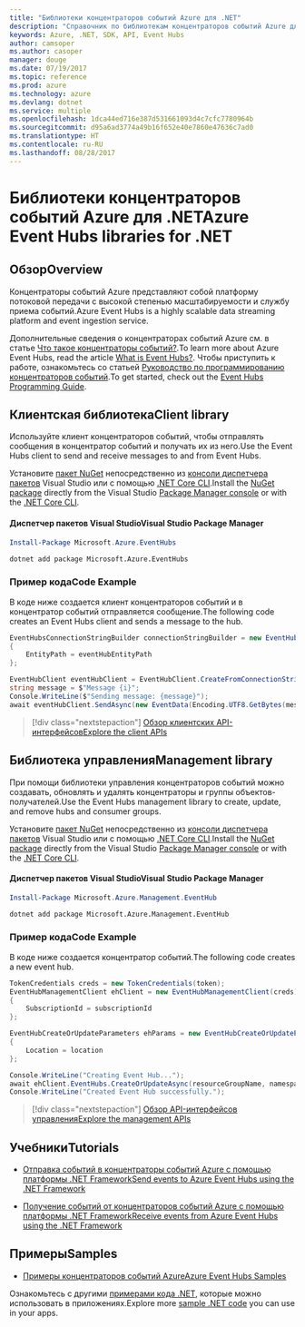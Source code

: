 ```yaml
---
title: "Библиотеки концентраторов событий Azure для .NET"
description: "Справочник по библиотекам концентраторов событий Azure для .NET"
keywords: Azure, .NET, SDK, API, Event Hubs
author: camsoper
ms.author: casoper
manager: douge
ms.date: 07/19/2017
ms.topic: reference
ms.prod: azure
ms.technology: azure
ms.devlang: dotnet
ms.service: multiple
ms.openlocfilehash: 1dca44ed716e387d531661093d4c7cfc7780964b
ms.sourcegitcommit: d95a6ad3774a49b16f652e40e7860e47636c7ad0
ms.translationtype: HT
ms.contentlocale: ru-RU
ms.lasthandoff: 08/28/2017
---
```

# <a name="azure-event-hubs-libraries-for-net"></a><span data-ttu-id="0924d-104">Библиотеки концентраторов событий Azure для .NET</span><span class="sxs-lookup"><span data-stu-id="0924d-104">Azure Event Hubs libraries for .NET</span></span>

## <a name="overview"></a><span data-ttu-id="0924d-105">Обзор</span><span class="sxs-lookup"><span data-stu-id="0924d-105">Overview</span></span>

<span data-ttu-id="0924d-106">Концентраторы событий Azure представляют собой платформу потоковой передачи с высокой степенью масштабируемости и службу приема событий.</span><span class="sxs-lookup"><span data-stu-id="0924d-106">Azure Event Hubs is a highly scalable data streaming platform and event ingestion service.</span></span>

<span data-ttu-id="0924d-107">Дополнительные сведения о концентраторах событий Azure см. в статье [Что такое концентраторы событий?](/azure/event-hubs/event-hubs-what-is-event-hubs).</span><span class="sxs-lookup"><span data-stu-id="0924d-107">To learn more about Azure Event Hubs, read the article [What is Event Hubs?](/azure/event-hubs/event-hubs-what-is-event-hubs).</span></span>  <span data-ttu-id="0924d-108">Чтобы приступить к работе, ознакомьтесь со статьей [Руководство по программированию концентраторов событий](/azure/event-hubs/event-hubs-programming-guide).</span><span class="sxs-lookup"><span data-stu-id="0924d-108">To get started, check out the [Event Hubs Programming Guide](/azure/event-hubs/event-hubs-programming-guide).</span></span>

## <a name="client-library"></a><span data-ttu-id="0924d-109">Клиентская библиотека</span><span class="sxs-lookup"><span data-stu-id="0924d-109">Client library</span></span>

<span data-ttu-id="0924d-110">Используйте клиент концентраторов событий, чтобы отправлять сообщения в концентратор событий и получать их из него.</span><span class="sxs-lookup"><span data-stu-id="0924d-110">Use the Event Hubs client to send and receive messages to and from Event Hubs.</span></span>

<span data-ttu-id="0924d-111">Установите [пакет NuGet](https://www.nuget.org/packages/Microsoft.Azure.EventHubs) непосредственно из [консоли диспетчера пакетов][PackageManager] Visual Studio или с помощью [.NET Core CLI][DotNetCLI].</span><span class="sxs-lookup"><span data-stu-id="0924d-111">Install the [NuGet package](https://www.nuget.org/packages/Microsoft.Azure.EventHubs) directly from the Visual Studio [Package Manager console][PackageManager] or with the [.NET Core CLI][DotNetCLI].</span></span>

#### <a name="visual-studio-package-manager"></a><span data-ttu-id="0924d-112">Диспетчер пакетов Visual Studio</span><span class="sxs-lookup"><span data-stu-id="0924d-112">Visual Studio Package Manager</span></span>

```powershell
Install-Package Microsoft.Azure.EventHubs
```

```bash
dotnet add package Microsoft.Azure.EventHubs
```

### <a name="code-example"></a><span data-ttu-id="0924d-113">Пример кода</span><span class="sxs-lookup"><span data-stu-id="0924d-113">Code Example</span></span>

<span data-ttu-id="0924d-114">В коде ниже создается клиент концентраторов событий и в концентратор событий отправляется сообщение.</span><span class="sxs-lookup"><span data-stu-id="0924d-114">The following code creates an Event Hubs client and sends a message to the hub.</span></span>

```csharp
EventHubsConnectionStringBuilder connectionStringBuilder = new EventHubsConnectionStringBuilder(eventHubConnectionString)
{
    EntityPath = eventHubEntityPath
};

EventHubClient eventHubClient = EventHubClient.CreateFromConnectionString(connectionStringBuilder.ToString());
string message = $"Message {i}";
Console.WriteLine($"Sending message: {message}");
await eventHubClient.SendAsync(new EventData(Encoding.UTF8.GetBytes(message)));
```

> [!div class="nextstepaction"]
> [<span data-ttu-id="0924d-115">Обзор клиентских API-интерфейсов</span><span class="sxs-lookup"><span data-stu-id="0924d-115">Explore the client APIs</span></span>](/dotnet/api/overview/azure/eventhub/client)

## <a name="management-library"></a><span data-ttu-id="0924d-116">Библиотека управления</span><span class="sxs-lookup"><span data-stu-id="0924d-116">Management library</span></span>

<span data-ttu-id="0924d-117">При помощи библиотеки управления концентраторов событий можно создавать, обновлять и удалять концентраторы и группы объектов-получателей.</span><span class="sxs-lookup"><span data-stu-id="0924d-117">Use the Event Hubs management library to create, update, and remove hubs and consumer groups.</span></span>

<span data-ttu-id="0924d-118">Установите [пакет NuGet](https://www.nuget.org/packages/Microsoft.Azure.Management.EventHub) непосредственно из [консоли диспетчера пакетов][PackageManager] Visual Studio или с помощью [.NET Core CLI][DotNetCLI].</span><span class="sxs-lookup"><span data-stu-id="0924d-118">Install the [NuGet package](https://www.nuget.org/packages/Microsoft.Azure.Management.EventHub) directly from the Visual Studio [Package Manager console][PackageManager] or with the [.NET Core CLI][DotNetCLI].</span></span>

#### <a name="visual-studio-package-manager"></a><span data-ttu-id="0924d-119">Диспетчер пакетов Visual Studio</span><span class="sxs-lookup"><span data-stu-id="0924d-119">Visual Studio Package Manager</span></span>

```powershell
Install-Package Microsoft.Azure.Management.EventHub
```

```bash
dotnet add package Microsoft.Azure.Management.EventHub
```

### <a name="code-example"></a><span data-ttu-id="0924d-120">Пример кода</span><span class="sxs-lookup"><span data-stu-id="0924d-120">Code Example</span></span>

<span data-ttu-id="0924d-121">В коде ниже создается концентратор событий.</span><span class="sxs-lookup"><span data-stu-id="0924d-121">The following code creates a new event hub.</span></span>

```csharp
TokenCredentials creds = new TokenCredentials(token);
EventHubManagementClient ehClient = new EventHubManagementClient(creds)
{
    SubscriptionId = subscriptionId
};

EventHubCreateOrUpdateParameters ehParams = new EventHubCreateOrUpdateParameters()
{
    Location = location
};

Console.WriteLine("Creating Event Hub...");
await ehClient.EventHubs.CreateOrUpdateAsync(resourceGroupName, namespaceName, EventHubName, ehParams);
Console.WriteLine("Created Event Hub successfully.");
```

> [!div class="nextstepaction"]
> [<span data-ttu-id="0924d-122">Обзор API-интерфейсов управления</span><span class="sxs-lookup"><span data-stu-id="0924d-122">Explore the management APIs</span></span>](/dotnet/api/overview/azure/eventhub/management)

## <a name="tutorials"></a><span data-ttu-id="0924d-123">Учебники</span><span class="sxs-lookup"><span data-stu-id="0924d-123">Tutorials</span></span>

* [<span data-ttu-id="0924d-124">Отправка событий в концентраторы событий Azure с помощью платформы .NET Framework</span><span class="sxs-lookup"><span data-stu-id="0924d-124">Send events to Azure Event Hubs using the .NET Framework</span></span>](/azure/event-hubs/event-hubs-dotnet-framework-getstarted-send)

* [<span data-ttu-id="0924d-125">Получение событий от концентраторов событий Azure с помощью платформы .NET Framework</span><span class="sxs-lookup"><span data-stu-id="0924d-125">Receive events from Azure Event Hubs using the .NET Framework</span></span>](/azure/event-hubs/event-hubs-dotnet-framework-getstarted-receive-eph)

## <a name="samples"></a><span data-ttu-id="0924d-126">Примеры</span><span class="sxs-lookup"><span data-stu-id="0924d-126">Samples</span></span>

* [<span data-ttu-id="0924d-127">Примеры концентраторов событий Azure</span><span class="sxs-lookup"><span data-stu-id="0924d-127">Azure Event Hubs Samples</span></span>](https://github.com/Azure/azure-event-hubs/tree/master/samples)

<span data-ttu-id="0924d-128">Ознакомьтесь с другими [примерами кода .NET](https://azure.microsoft.com/resources/samples/?platform=dotnet), которые можно использовать в приложениях.</span><span class="sxs-lookup"><span data-stu-id="0924d-128">Explore more [sample .NET code](https://azure.microsoft.com/resources/samples/?platform=dotnet) you can use in your apps.</span></span>

[PackageManager]: https://docs.microsoft.com/nuget/tools/package-manager-console
[DotNetCLI]: https://docs.microsoft.com/dotnet/core/tools/dotnet-add-package
